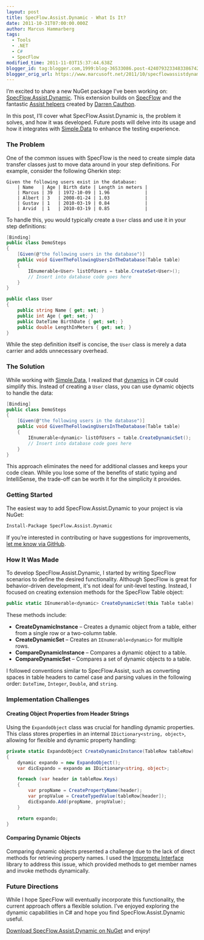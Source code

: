 ```yaml
---
layout: post
title: SpecFlow.Assist.Dynamic - What Is It?
date: 2011-10-31T07:00:00.000Z
author: Marcus Hammarberg
tags:
  - Tools
  - .NET
  - C#
  - SpecFlow
modified_time: 2011-11-03T15:37:44.638Z
blogger_id: tag:blogger.com,1999:blog-36533086.post-4240793233483386742
blogger_orig_url: https://www.marcusoft.net/2011/10/specflowassistdynamicwhat-is-it.html
---
```


I’m excited to share a new NuGet package I’ve been working on: [SpecFlow.Assist.Dynamic](http://nuget.org/List/Packages/SpecFlow.Assist.Dynamic). This extension builds on [SpecFlow](https://www.specflow.org) and the fantastic [Assist helpers](https://github.com/techtalk/SpecFlow/wiki/SpecFlow-Assist-Helpers) created by [Darren Cauthon](http://www.cauthon.com/).

In this post, I’ll cover what SpecFlow.Assist.Dynamic is, the problem it solves, and how it was developed. Future posts will delve into its usage and how it integrates with [Simple.Data](https://github.com/markrendle/Simple.Data) to enhance the testing experience.

### The Problem

One of the common issues with SpecFlow is the need to create simple data transfer classes just to move data around in your step definitions. For example, consider the following Gherkin step:

```gherkin
Given the following users exist in the database:
    | Name   | Age | Birth date | Length in meters |
    | Marcus | 39  | 1972-10-09 | 1.96             |
    | Albert | 3   | 2008-01-24 | 1.03             |
    | Gustav | 1   | 2010-03-19 | 0.84             |
    | Arvid  | 1   | 2010-03-19 | 0.85             |
```

To handle this, you would typically create a `User` class and use it in your step definitions:

```csharp
[Binding]
public class DemoSteps
{
    [Given(@"the following users in the database")]
    public void GivenTheFollowingUsersInTheDatabase(Table table)
    {
        IEnumerable<User> listOfUsers = table.CreateSet<User>();
        // Insert into database code goes here
    }
}

public class User
{
    public string Name { get; set; }
    public int Age { get; set; }
    public DateTime BirthDate { get; set; }
    public double LengthInMeters { get; set; }
}
```

While the step definition itself is concise, the `User` class is merely a data carrier and adds unnecessary overhead.

### The Solution

While working with [Simple.Data](https://github.com/markrendle/Simple.Data), I realized that [dynamics](http://msdn.microsoft.com/en-us/library/dd264736.aspx) in C# could simplify this. Instead of creating a `User` class, you can use dynamic objects to handle the data:

```csharp
[Binding]
public class DemoSteps
{
    [Given(@"the following users in the database")]
    public void GivenTheFollowingUsersInTheDatabase(Table table)
    {
        IEnumerable<dynamic> listOfUsers = table.CreateDynamicSet();
        // Insert into database code goes here
    }
}
```

This approach eliminates the need for additional classes and keeps your code clean. While you lose some of the benefits of static typing and IntelliSense, the trade-off can be worth it for the simplicity it provides.

### Getting Started

The easiest way to add SpecFlow.Assist.Dynamic to your project is via NuGet:

```bash
Install-Package SpecFlow.Assist.Dynamic
```

If you’re interested in contributing or have suggestions for improvements, [let me know via GitHub](https://github.com/marcusoftnet/SpecFlow.Assist.Dynamic).

### How It Was Made

To develop SpecFlow.Assist.Dynamic, I started by writing SpecFlow scenarios to define the desired functionality. Although SpecFlow is great for behavior-driven development, it's not ideal for unit-level testing. Instead, I focused on creating extension methods for the SpecFlow Table object:

```csharp
public static IEnumerable<dynamic> CreateDynamicSet(this Table table)
```

These methods include:

- **CreateDynamicInstance** – Creates a dynamic object from a table, either from a single row or a two-column table.
- **CreateDynamicSet** – Creates an `IEnumerable<dynamic>` for multiple rows.
- **CompareDynamicInstance** – Compares a dynamic object to a table.
- **CompareDynamicSet** – Compares a set of dynamic objects to a table.

I followed conventions similar to SpecFlow.Assist, such as converting spaces in table headers to camel case and parsing values in the following order: `DateTime`, `Integer`, `Double`, and `string`.

### Implementation Challenges

#### Creating Object Properties from Header Strings

Using the `ExpandoObject` class was crucial for handling dynamic properties. This class stores properties in an internal `IDictionary<string, object>`, allowing for flexible and dynamic property handling:

```csharp
private static ExpandoObject CreateDynamicInstance(TableRow tableRow)
{
    dynamic expando = new ExpandoObject();
    var dicExpando = expando as IDictionary<string, object>;

    foreach (var header in tableRow.Keys)
    {
        var propName = CreatePropertyName(header);
        var propValue = CreateTypedValue(tableRow[header]);
        dicExpando.Add(propName, propValue);
    }

    return expando;
}
```

#### Comparing Dynamic Objects

Comparing dynamic objects presented a challenge due to the lack of direct methods for retrieving property names. I used the [Impromptu Interface](http://code.google.com/p/impromptu-interface/) library to address this issue, which provided methods to get member names and invoke methods dynamically.

### Future Directions

While I hope SpecFlow will eventually incorporate this functionality, the current approach offers a flexible solution. I’ve enjoyed exploring the dynamic capabilities in C# and hope you find SpecFlow.Assist.Dynamic useful.

[Download SpecFlow.Assist.Dynamic on NuGet](http://nuget.org/List/Packages/SpecFlow.Assist.Dynamic) and enjoy!
